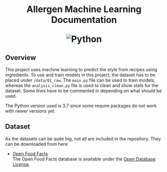 
<h1 align="center">
  <!--<a name="logo" href=""><img src="" alt="Logo" width="200"></a>-->
  <br>
  Allergen Machine Learning Documentation

  ![Python](https://img.shields.io/badge/python-v3.7-blue.svg)
</h1>

## Overview

This project uses machine learning to predict the style from recipes using ingredients. To use and train models in this project, the dataset has to be placed under `/data/01_raw`. The `main.py` file can be used to train models, whereas the `analysis_clean.py` file is used to clean and show stats for the dataset. Some lines have to be commented in depending on what should be used.  

The Python version used is 3.7 since some require packages do not work with newer versions yet.

## Dataset

As the datasets can be quite big, not all are included in the repository. They can be downloaded from here:

- [Open Food Facts](https://world.openfoodfacts.org/data)  
  The Open Food Facts database is available under the [Open Database License](https://opendatacommons.org/licenses/odbl/1-0/).
